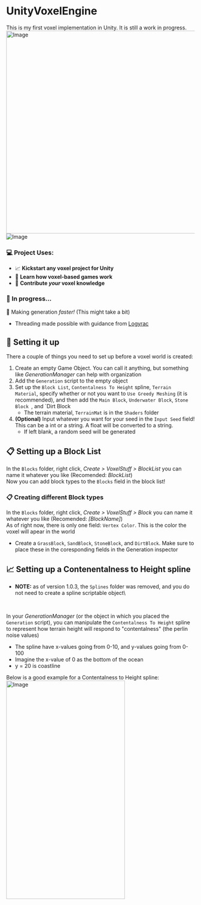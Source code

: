 # UnityVoxelEngine
This is my first voxel implementation in Unity. It is still a work in progress. 
<img width="864" height="542" alt="Image" src="https://github.com/user-attachments/assets/8a1b4361-768d-4e04-86d1-e75ff227bcd2" />
![Image](https://github.com/user-attachments/assets/411e4ef0-1591-454a-ae65-a3f2546e4f3a)

### 💻 Project Uses:
  * 📈 **Kickstart any voxel project for Unity**
  * 📖 **Learn how voxel-based games work**
  * 📝 **Contribute *your* voxel knowledge**

### 👀 In progress...
🏃 Making generation *faster!* (This might take a bit)
  * Threading made possible with guidance from [Logyrac](https://github.com/Logyrac)

## 🤔 Setting it up
There a couple of things you need to set up before a voxel world is created:
 1. Create an empty Game Object. You can call it anything, but something like *GenerationManager* can help with organization
 2. Add the `Generation` script to the empty object
 3. Set up the `Block List`, `Contentalness To Height` spline, `Terrain Material`, specify whether or not you want to `Use Greedy Meshing` (it is recommended), and then add the `Main Block`,  `Underwater Block`, `Stone Block `, and `Dirt Block
    * The terrain material, `TerrainMat` is in the `Shaders` folder
 4. **(Optional)** Input whatever you want for your seed in the `Input Seed` field! This can be a int or a string. A float will be converted to a string.
    * If left blank, a random seed will be generated

## 📋 Setting up a Block List
In the `Blocks` folder, right click, *Create > VoxelStuff > BlockList* you can name it whatever you like (Recomended: *BlockList*)\
Now you can add block types to the `Blocks` field in the block list!

### 📋 Creating different Block types
In the `Blocks` folder, right click, *Create > VoxelStuff > Block* you can name it whatever you like (Recomended: *[BlockName]*)\
As of right now, there is only one field: `Vertex Color`. This is the color the voxel will apear in the world
  * Create a `GrassBlock`, `SandBlock`, `StoneBlock`, and `DirtBlock`. Make sure to place these in the coresponding fields in the Generation inspector

## 📈 Setting up a Contenentalness to Height spline
  * **NOTE:** as of version 1.0.3, the `Splines` folder was removed, and you do not need to create a spline scriptable object\
<br />

In your *GenerationManager* (or the object in which you placed the `Generation` script), you can manipulate the `Contentalness To Height` spline to represent how terrain height will respond to "contentalness" (the perlin noise values)
  * The spline have x-values going from 0-10, and y-values going from 0-100
  * Imagine the x-value of 0 as the bottom of the ocean
  * y = 20 is coastline

Below is a good example for a Contentalness to Height spline:\
<img width="317" height="584" alt="Image" src="https://github.com/user-attachments/assets/b0e81106-6bb7-412e-b97f-dab4c46b005d" />

